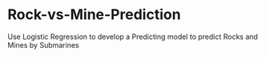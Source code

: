 # Rock-vs-Mine-Prediction

Use Logistic Regression to develop a Predicting model to predict Rocks and Mines by Submarines
